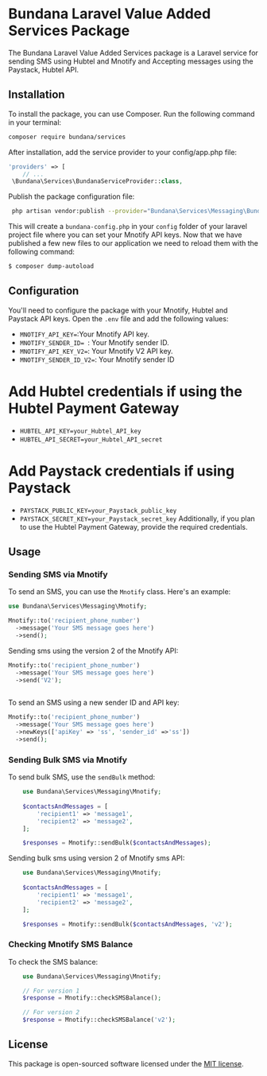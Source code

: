 # Bundana Laravel Value Added Services Package

The Bundana Laravel Value Added Services package is a Laravel service for sending SMS using Hubtel and Mnotify and
Accepting messages using the Paystack, Hubtel API.

## Installation

To install the package, you can use Composer. Run the following command in your terminal:

```bash
composer require bundana/services
```

After installation, add the service provider to your config/app.php file:

```php
'providers' => [
    // ...
 \Bundana\Services\BundanaServiceProvider::class,
```

Publish the package configuration file:

```sh
 php artisan vendor:publish --provider="Bundana\Services\Messaging\BundanaServiceProvider" --tag="config"
```

This will create a `bundana-config.php` in your `config` folder of your laravel project file where you can set your
Mnotify API keys.
Now that we have published a few new files to our application we need to reload them with the following command:

```sh
$ composer dump-autoload
```

## Configuration

You'll need to configure the package with your Mnotify, Hubtel and Paystack API keys. Open the `.env` file and add the
following values:

- `MNOTIFY_API_KEY=`:Your Mnotify API key.
- `MNOTIFY_SENDER_ID= `: Your Mnotify sender ID.
- `MNOTIFY_API_KEY_V2=`: Your Mnotify V2 API key.
- `MNOTIFY_SENDER_ID_V2=`: Your Mnotify sender ID

# Add Hubtel credentials if using the Hubtel Payment Gateway

- `HUBTEL_API_KEY=your_Hubtel_API_key`
- `HUBTEL_API_SECRET=your_Hubtel_API_secret`

# Add Paystack credentials if using Paystack

- `PAYSTACK_PUBLIC_KEY=your_Paystack_public_key`
- `PAYSTACK_SECRET_KEY=your_Paystack_secret_key`
  Additionally, if you plan to use the Hubtel Payment Gateway, provide the required credentials.

## Usage

### Sending SMS via Mnotify

To send an SMS, you can use the `Mnotify` class. Here's an example:

  ```php
use Bundana\Services\Messaging\Mnotify;

Mnotify::to('recipient_phone_number')
    ->message('Your SMS message goes here')
    ->send();

```

Sending sms using the version 2 of the Mnotify API:

  ```php
Mnotify::to('recipient_phone_number')
    ->message('Your SMS message goes here')
    ->send('V2');
   
 ```

To send an SMS using a new sender ID and API key:

  ```php
Mnotify::to('recipient_phone_number')
    ->message('Your SMS message goes here')
    ->newKeys(['apiKey' => 'ss', 'sender_id' =>'ss'])
    ->send(); 
```

### Sending Bulk SMS via Mnotify

To send bulk SMS, use the `sendBulk` method:

```php
    use Bundana\Services\Messaging\Mnotify;
    
    $contactsAndMessages = [
        'recipient1' => 'message1',
        'recipient2' => 'message2',
    ];

    $responses = Mnotify::sendBulk($contactsAndMessages);
  ```

Sending bulk sms using version 2 of Mnotify sms API:

```php
    use Bundana\Services\Messaging\Mnotify;
    
    $contactsAndMessages = [
        'recipient1' => 'message1',
        'recipient2' => 'message2',
    ];

    $responses = Mnotify::sendBulk($contactsAndMessages, 'v2');
  ```

### Checking Mnotify SMS Balance

To check the SMS balance:

```php
    use Bundana\Services\Messaging\Mnotify;

    // For version 1
    $response = Mnotify::checkSMSBalance();

    // For version 2
    $response = Mnotify::checkSMSBalance('v2');

```

## License

This package is open-sourced software licensed under the [MIT license]([https://opensource.org/license/mit/]).
